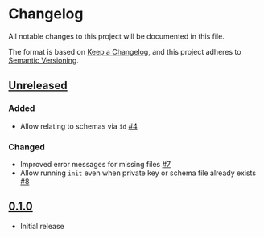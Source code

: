 # Changelog

All notable changes to this project will be documented in this file.

The format is based on [Keep a Changelog](https://keepachangelog.com/en/1.0.0/),
and this project adheres to [Semantic Versioning](https://semver.org/spec/v2.0.0.html).

## [Unreleased]

### Added

* Allow relating to schemas via `id` [#4](https://github.com/p2panda/fishy/issues/4)

### Changed

* Improved error messages for missing files [#7](https://github.com/p2panda/fishy/pull/7)
* Allow running `init` even when private key or schema file already exists [#8](https://github.com/p2panda/fishy/pull/8)


## [0.1.0]

* Initial release

[unreleased]: https://github.com/p2panda/p2panda/compare/v0.1.0...HEAD
[0.1.0]: https://github.com/p2panda/p2panda/releases/tag/v0.1.0
